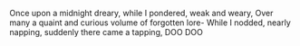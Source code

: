Once upon a midnight dreary, while I pondered, weak and weary,
Over many a quaint and curious volume of forgotten lore-
While I nodded, nearly napping, suddenly there came a tapping,
DOO DOO
